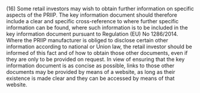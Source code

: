 (16) Some retail investors may wish to obtain further information on specific aspects of the PRIIP. The key information document should therefore include a clear and specific cross-reference to where further specific information can be found, where such information is to be included in the key information document pursuant to Regulation (EU) No 1286/2014. Where the PRIIP manufacturer is obliged to disclose certain other information according to national or Union law, the retail investor should be informed of this fact and of how to obtain those other documents, even if they are only to be provided on request. In view of ensuring that the key information document is as concise as possible, links to those other documents may be provided by means of a website, as long as their existence is made clear and they can be accessed by means of that website.